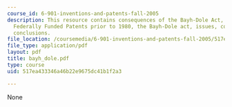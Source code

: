 ```yaml
---
course_id: 6-901-inventions-and-patents-fall-2005
description: This resource contains consequences of the Bayh-Dole Act, history of
  Federally Funded Patents prior to 1980, the Bayh-Dole act, issues, concerns, and
  conclusions.
file_location: /coursemedia/6-901-inventions-and-patents-fall-2005/517ea433346a46b22e9675dc41b1f2a3_bayh_dole.pdf
file_type: application/pdf
layout: pdf
title: bayh_dole.pdf
type: course
uid: 517ea433346a46b22e9675dc41b1f2a3

---
```

None
